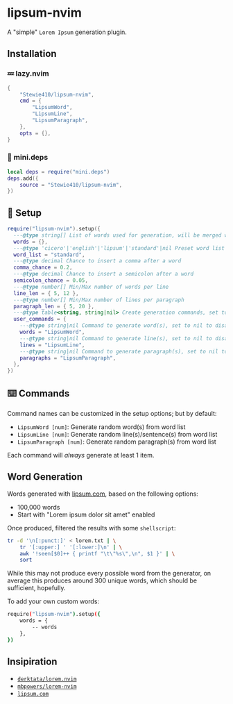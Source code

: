# lipsum-nvim

A "simple" `Lorem Ipsum` generation plugin.

## Installation

### 💤 lazy.nvim

```lua
{
    "Stewie410/lipsum-nvim",
    cmd = {
        "LipsumWord",
        "LipsumLine",
        "LipsumParagraph",
    },
    opts = {},
}
```

### 🚐 mini.deps

```lua
local deps = require("mini.deps")
deps.add({
    source = "Stewie410/lipsum-nvim",
})
```

## 📝 Setup

```lua
require("lipsum-nvim").setup({
  ---@type string[] List of words used for generation, will be merged with lipsum.Options.word_list
  words = {},
  ---@type 'cicero'|'english'|'lipsum'|'standard'|nil Preset word list
  word_list = "standard",
  ---@type decimal Chance to insert a comma after a word
  comma_chance = 0.2,
  ---@type decimal Chance to insert a semicolon after a word
  semicolon_chance = 0.05,
  ---@type number[] Min/Max number of words per line
  line_len = { 5, 12 },
  ---@type number[] Min/Max number of lines per paragraph
  paragraph_len = { 5, 20 },
  ---@type table<string, string|nil> Create generation commands, set to nil to disable the command
  user_commands = {
    ---@type string|nil Command to generate word(s), set to nil to disable
    words = "LipsumWord",
    ---@type string|nil Command to generate line(s), set to nil to disable
    lines = "LipsumLine",
    ---@type string|nil Command to generate paragraph(s), set to nil to disable
    paragraphs = "LipsumParagraph",
  },
})
```

## ⌨️ Commands

Command names can be customized in the setup options; but by default:

- `LipsumWord [num]`: Generate random word(s) from word list
- `LipsumLine [num]`: Generate random line(s)/sentence(s) from word list
- `LipsumParagraph [num]`: Generate random paragraph(s) from word list

Each command will _always_ generate at least 1 item.

## Word Generation

Words generated with [lipsum.com](https://www.lipsum.com), based on the
following options:

- 100,000 words
- Start with "Lorem ipsum dolor sit amet" enabled

Once produced, filtered the results with some `shellscript`:

```bash
tr -d '\n[:punct:]' < lorem.txt | \
    tr '[:upper:] ' '[:lower:]\n' | \
    awk '!seen[$0]++ { printf "\t\"%s\",\n", $1 }' | \
    sort
```

While this may not produce every possible word from the generator, on average
this produces around 300 unique words, which should be sufficient, hopefully.

To add your own custom words:

```bash
require("lipsum-nvim").setup({
    words = {
        -- words
    },
})
```

## Insipiration

- [`derktata/lorem.nvim`](https://github.com/derektata/lorem.nvim)
- [`mbpowers/lorem-nvim`](https://github.com/mbpowers/lorem-nvim)
- [`lipsum.com`](https://www.lipsum.com/)

